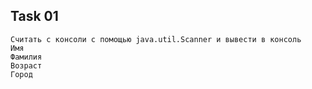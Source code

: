 ## Task 01

```
Считать с консоли с помощью java.util.Scanner и вывести в консоль
Имя
Фамилия
Возраст
Город
```